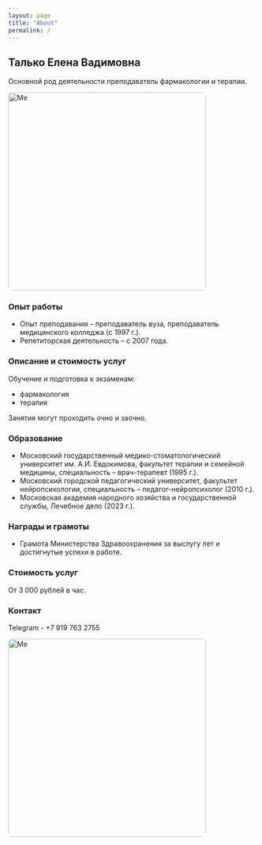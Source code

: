 ```yaml
---
layout: page
title: "About"
permalink: /
---
```


## Талько Елена Вадимовна

Основной род деятельности преподаватель фармакологии и терапии.

<img src="{{ '/assets/img/proto_job.jpg' | relative_url }}" alt="Me" width="400" style="border-radius:8px;">

### Опыт работы
* Опыт преподавания – преподаватель вуза, преподаватель медицинского колледжа (с 1997 г.).
* Репетиторская деятельность – с 2007 года.

### Описание и стоимость услуг
Обучение и подготовка к экзаменам:
* фармакология
* терапия

Занятия могут проходить очно и заочно.

### Образование
* Московский государственный медико-стоматологический университет им. А.И. Евдокимова, факультет терапии и семейной медицины, специальность – врач-терапевт (1995 г.).
* Московский городской педагогический университет, факультет нейропсихологии, специальность – педагог-нейропсихолог (2010 г.).
* Московская академия народного хозяйства и государственной службы, Лечебное дело (2023 г.).

### Награды и грамоты
* Грамота Министерства Здравоохранения за выслугу лет и достигнутые успехи в работе.

### Стоимость услуг
От 3 000 рублей в час.

### Контакт
Telegram - +7 919 763 2755


<img src="{{ '/assets/img/photo_from_beograd.jpg' | relative_url }}" alt="Me" width="400" style="border-radius:8px;">

